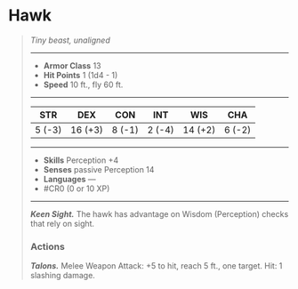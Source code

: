 # Hawk
>*Tiny beast, unaligned*
>___
>- **Armor Class** 13
>- **Hit Points** 1 (1d4 - 1)
>- **Speed** 10 ft., fly 60 ft.
>___
>|STR|DEX|CON|INT|WIS|CHA|
>|:---:|:---:|:---:|:---:|:---:|:---:|
>|5 (-3)|16 (+3)|8 (-1)|2 (-4)|14 (+2)|6 (-2)|
>___
>- **Skills** Perception +4
>- **Senses** passive Perception 14
>- **Languages** —
>- #CR0 (0 or 10 XP)
>___
>***Keen Sight.*** The hawk has advantage on Wisdom (Perception) checks that rely on sight.  
>
>### Actions
>***Talons.*** Melee Weapon Attack: +5 to hit, reach 5 ft., one target. Hit: 1 slashing damage.